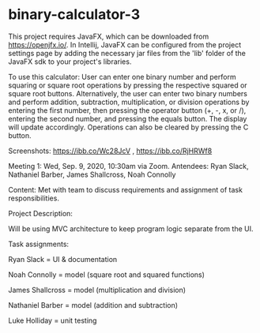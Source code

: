 # binary-calculator-3
This project requires JavaFX, which can be downloaded from https://openjfx.io/.
In Intellij, JavaFX can be configured from the project settings page by adding the necessary jar files from the 'lib' folder of the JavaFX sdk to your project's libraries.

To use this calculator:
User can enter one binary number and perform squaring or square root operations by pressing the respective squared or square root buttons. Alternatively, the user can enter two binary numbers and perform addition, subtraction, multiplication, or division operations by entering the first number, then pressing the operator button (+, -, x, or /), entering the second number, and pressing the equals button. The display will update accordingly. Operations can also be cleared by pressing the C button.

Screenshots:
https://ibb.co/Wc28JcV , https://ibb.co/RjHRWf8

Meeting 1:
Wed, Sep. 9, 2020, 10:30am via Zoom.
Antendees: Ryan Slack, Nathaniel Barber, James Shallcross, Noah Connolly

Content: Met with team to discuss requirements and assignment of task responsibilities.

Project Description:

Will be using MVC architecture to keep program logic separate from the UI.

Task assignments:

Ryan Slack = UI & documentation

Noah Connolly = model (square root and squared functions)

James Shallcross = model (multiplication and division)

Nathaniel Barber = model (addition and subtraction)

Luke Holliday = unit testing
